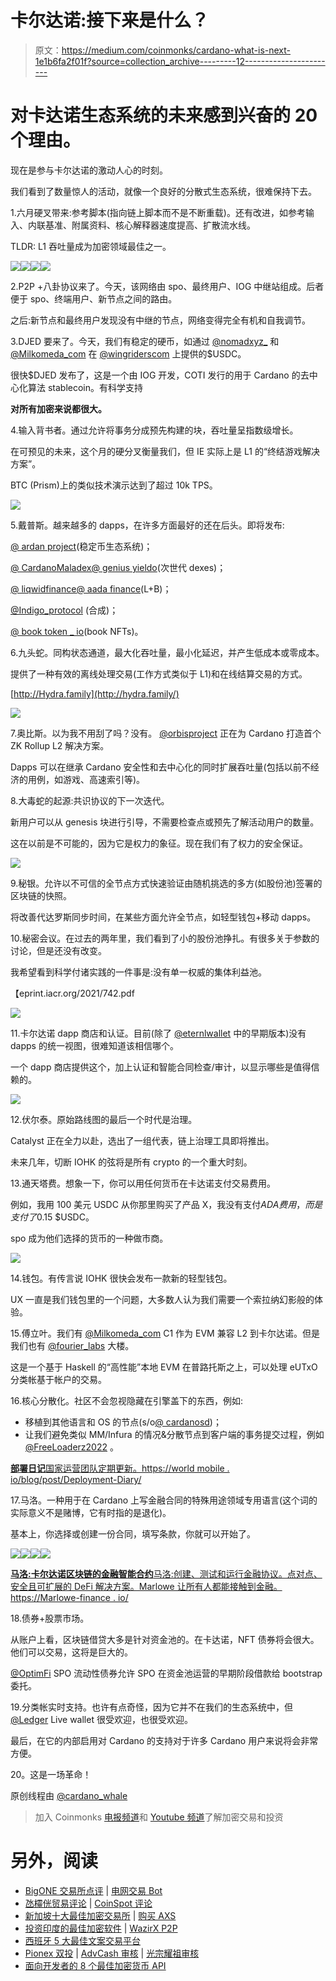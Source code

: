 # 卡尔达诺:接下来是什么？

> 原文：<https://medium.com/coinmonks/cardano-what-is-next-1e1b6fa2f01f?source=collection_archive---------12----------------------->

# 对卡达诺生态系统的未来感到兴奋的 20 个理由。

现在是参与卡尔达诺的激动人心的时刻。

我们看到了数量惊人的活动，就像一个良好的分散式生态系统，很难保持下去。

1.六月硬叉带来:参考脚本(指向链上脚本而不是不断重载)。还有改进，如参考输入、内联基准、附属资料、核心解释器速度提高、扩散流水线。

TLDR: L1 吞吐量成为加密领域最佳之一。

![](img/14acbb1bea258e72450516ccab24baa0.png)![](img/d23aa78f3a2c5a20e014368e65c5cb3f.png)![](img/7c5827c44476956f1fdc2152b7cc8f2b.png)![](img/03ba4a75c9f1b28be488e794494e708d.png)

2.P2P +八卦协议来了。今天，该网络由 spo、最终用户、IOG 中继站组成。后者便于 spo、终端用户、新节点之间的路由。

之后:新节点和最终用户发现没有中继的节点，网络变得完全有机和自我调节。

3.DJED 要来了。今天，我们有稳定的硬币，如通过 [@nomadxyz_](https://twitter.com/nomadxyz_) 和 [@Milkomeda_com](https://twitter.com/Milkomeda_com) 在 [@wingriderscom](https://twitter.com/wingriderscom) 上提供的$USDC。

很快$DJED 发布了，这是一个由 IOG 开发，COTI 发行的用于 Cardano 的去中心化算法 stablecoin。有科学支持

**对所有加密来说都很大。**

4.输入背书者。通过允许将事务分成预先构建的块，吞吐量呈指数级增长。

在可预见的未来，这个月的硬分叉衡量我们，但 IE 实际上是 L1 的“终结游戏解决方案”。

BTC (Prism)上的类似技术演示达到了超过 10k TPS。

![](img/38d64cc5598099a3a656389f6005fde5.png)

5.戴普斯。越来越多的 dapps，在许多方面最好的还在后头。即将发布:

[@ ardan project](https://twitter.com/ArdanaProject)(稳定币生态系统)；

[@ CardanoMaladex](https://twitter.com/CardanoMaladex)[@ genius yieldo](https://twitter.com/GeniusyieldO)(次世代 dexes)；

[@ liqwidfinance](https://twitter.com/liqwidfinance)[@ aada finance](https://twitter.com/AadaFinance)(L+B)；

[@Indigo_protocol](https://twitter.com/Indigo_protocol) (合成)；

[@ book token _ io](https://twitter.com/BOOKtoken_io)(book NFTs)。

6.九头蛇。同构状态通道，最大化吞吐量，最小化延迟，并产生低成本或零成本。

提供了一种有效的离线处理交易(工作方式类似于 L1)和在线结算交易的方式。

[http://Hydra.family](http://hydra.family/)

![](img/6040f2ceac3a5afb40e8b5cdcb15f554.png)

7.奥比斯。以为我不用刮了吗？没有。 [@orbisproject](https://twitter.com/orbisproject) 正在为 Cardano 打造首个 ZK Rollup L2 解决方案。

Dapps 可以在继承 Cardano 安全性和去中心化的同时扩展吞吐量(包括以前不经济的用例，如游戏、高速索引等)。

8.大毒蛇的起源:共识协议的下一次迭代。

新用户可以从 genesis 块进行引导，不需要检查点或预先了解活动用户的数量。

这在以前是不可能的，因为它是权力的象征。现在我们有了权力的安全保证。

![](img/eb5f7a7871655ec9064d2cbd188eac60.png)

9.秘银。允许以不可信的全节点方式快速验证由随机挑选的多方(如股份池)签署的区块链的快照。

将改善代达罗斯同步时间，在某些方面允许全节点，如轻型钱包+移动 dapps。

10.秘密会议。在过去的两年里，我们看到了小的股份池挣扎。有很多关于参数的讨论，但是还没有改变。

我希望看到科学付诸实践的一件事是:没有单一权威的集体利益池。

【eprint.iacr.org/2021/742.pdf 

![](img/2306cb3fd25d59b1c1082ef8912f5bd4.png)

11.卡尔达诺 dapp 商店和认证。目前(除了 [@eternlwallet](https://twitter.com/eternlwallet) 中的早期版本)没有 dapps 的统一视图，很难知道该相信哪个。

一个 dapp 商店提供这个，加上认证和智能合同检查/审计，以显示哪些是值得信赖的。

![](img/85dcb846c4b2e6f9427ab2aa6a467f34.png)

12.伏尔泰。原始路线图的最后一个时代是治理。

Catalyst 正在全力以赴，选出了一组代表，链上治理工具即将推出。

未来几年，切断 IOHK 的弦将是所有 crypto 的一个重大时刻。

13.通天塔费。想象一下，你可以用任何货币在卡达诺支付交易费用。

例如，我用 100 美元 USDC 从你那里购买了产品 X，我没有支付$ADA 费用，而是支付了$0.15 $USDC。

spo 成为他们选择的货币的一种做市商。

![](img/0254301b05b8b2498627f48ac66fe658.png)

14.钱包。有传言说 IOHK 很快会发布一款新的轻型钱包。

UX 一直是我们钱包里的一个问题，大多数人认为我们需要一个索拉纳幻影般的体验。

15.傅立叶。我们有 [@Milkomeda_com](https://twitter.com/Milkomeda_com) C1 作为 EVM 兼容 L2 到卡尔达诺。但是我们也有 [@fourier_labs](https://twitter.com/fourier_labs) 大楼。

这是一个基于 Haskell 的“高性能”本地 EVM 在普路托斯之上，可以处理 eUTxO 分类帐基于帐户的交易。

16.核心分散化。社区不会忽视隐藏在引擎盖下的东西，例如:

*   移植到其他语言和 OS 的节点(s/o[@ cardanosd](https://twitter.com/CardanoBSD))；
*   让我们避免类似 MM/Infura 的情况&分散节点到客户端的事务提交过程，例如 [@FreeLoaderz2022](https://twitter.com/FreeLoaderz2022) 。

[**部署日记**国家运营团队定期更新。https://world mobile . io/blog/post/Deployment-Diary/](https://worldmobile.io/blog/post/deployment-diary/)

17.马洛。一种用于在 Cardano 上写金融合同的特殊用途领域专用语言(这个词的实际意义不是赌博，它有时指的是退化)。

基本上，你选择或创建一份合同，填写条款，你就可以开始了。

![](img/a087b7259539548935bc18bc3b35eb5d.png)![](img/c4e06ccf61d961e04fca2c589ef8d8a6.png)![](img/8ec813b9a77278135b18bfc54eb38651.png)![](img/0af43ca960716c97a2f55a425ba7aae7.png)

[**马洛:卡尔达诺区块链的金融智能合约**马洛:创建、测试和运行金融协议。点对点、安全且可扩展的 DeFi 解决方案。Marlowe 让所有人都能接触到金融。https://Marlowe-finance . io/](https://marlowe-finance.io/)

18.债券+股票市场。

从账户上看，区块链借贷大多是针对资金池的。在卡达诺，NFT 债券将会很大。他们可以交易，这将是巨大的。

[@OptimFi](https://twitter.com/OptimFi) SPO 流动性债券允许 SPO 在资金池运营的早期阶段借款给 bootstrap 委托。

19.分类帐实时支持。也许有点奇怪，因为它并不在我们的生态系统中，但 [@Ledger](https://twitter.com/Ledger) Live wallet 很受欢迎，也很受欢迎。

最后，在它的内部启用对 Cardano 的支持对于许多 Cardano 用户来说将会非常方便。

20。这是一场革命！

原创线程由 [@cardano_whale](https://twitter.com/cardano_whale)

> 加入 Coinmonks [电报频道](https://t.me/coincodecap)和 [Youtube 频道](https://www.youtube.com/c/coinmonks/videos)了解加密交易和投资

# 另外，阅读

*   [BigONE 交易所点评](/coinmonks/bigone-exchange-review-64705d85a1d4) | [电网交易 Bot](https://coincodecap.com/grid-trading)
*   [氹欞侊贸易评论](https://coincodecap.com/anny-trade-review) | [CoinSpot 评论](https://coincodecap.com/coinspot-review)
*   [新加坡十大最佳加密交易所](https://coincodecap.com/crypto-exchange-in-singapore) | [购买 AXS](https://coincodecap.com/buy-axs-token)
*   [投资印度的最佳加密软件](https://coincodecap.com/best-crypto-to-invest-in-india-in-2021) | [WazirX P2P](https://coincodecap.com/wazirx-p2p)
*   [西班牙 5 大最佳文案交易平台](https://coincodecap.com/copy-trading-spain)
*   [Pionex 双投](https://coincodecap.com/pionex-dual-investment) | [AdvCash 审核](https://coincodecap.com/advcash-review) | [光宗耀祖审核](https://coincodecap.com/uphold-review)
*   [面向开发者的 8 个最佳加密货币 API](https://coincodecap.com/best-cryptocurrency-apis)